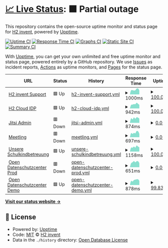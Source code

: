 # [📈 Live Status](https://h2-invent.github.io/status): <!--live status--> **🟧 Partial outage**

This repository contains the open-source uptime monitor and status page for [H2 invent](https://h2-invent.com), powered by [Upptime](https://github.com/upptime/upptime).

[![Uptime CI](https://github.com/h2-invent/status/workflows/Uptime%20CI/badge.svg)](https://github.com/h2-invent/status/actions?query=workflow%3A%22Uptime+CI%22)
[![Response Time CI](https://github.com/h2-invent/status/workflows/Response%20Time%20CI/badge.svg)](https://github.com/h2-invent/status/actions?query=workflow%3A%22Response+Time+CI%22)
[![Graphs CI](https://github.com/h2-invent/status/workflows/Graphs%20CI/badge.svg)](https://github.com/h2-invent/status/actions?query=workflow%3A%22Graphs+CI%22)
[![Static Site CI](https://github.com/h2-invent/status/workflows/Static%20Site%20CI/badge.svg)](https://github.com/h2-invent/status/actions?query=workflow%3A%22Static+Site+CI%22)
[![Summary CI](https://github.com/h2-invent/status/workflows/Summary%20CI/badge.svg)](https://github.com/h2-invent/status/actions?query=workflow%3A%22Summary+CI%22)

With [Upptime](https://upptime.js.org), you can get your own unlimited and free uptime monitor and status page, powered entirely by a GitHub repository. We use [Issues](https://github.com/h2-invent/status/issues) as incident reports, [Actions](https://github.com/h2-invent/status/actions) as uptime monitors, and [Pages](https://h2-invent.github.io/status) for the status page.

<!--start: status pages-->
<!-- This summary is generated by Upptime (https://github.com/upptime/upptime) -->
<!-- Do not edit this manually, your changes will be overwritten -->
<!-- prettier-ignore -->
| URL | Status | History | Response Time | Uptime |
| --- | ------ | ------- | ------------- | ------ |
| <img alt="" src="https://icons.duckduckgo.com/ip3/supportchat.h2-invent.com.ico" height="13"> [H2 invent Support](https://supportchat.h2-invent.com) | 🟩 Up | [h2-invent-support.yml](https://github.com/H2-invent/status/commits/HEAD/history/h2-invent-support.yml) | <details><summary><img alt="Response time graph" src="./graphs/h2-invent-support/response-time-week.png" height="20"> 1000ms</summary><br><a href="https://h2-invent.github.io/status/history/h2-invent-support"><img alt="Response time 971" src="https://img.shields.io/endpoint?url=https%3A%2F%2Fraw.githubusercontent.com%2FH2-invent%2Fstatus%2FHEAD%2Fapi%2Fh2-invent-support%2Fresponse-time.json"></a><br><a href="https://h2-invent.github.io/status/history/h2-invent-support"><img alt="24-hour response time 836" src="https://img.shields.io/endpoint?url=https%3A%2F%2Fraw.githubusercontent.com%2FH2-invent%2Fstatus%2FHEAD%2Fapi%2Fh2-invent-support%2Fresponse-time-day.json"></a><br><a href="https://h2-invent.github.io/status/history/h2-invent-support"><img alt="7-day response time 1000" src="https://img.shields.io/endpoint?url=https%3A%2F%2Fraw.githubusercontent.com%2FH2-invent%2Fstatus%2FHEAD%2Fapi%2Fh2-invent-support%2Fresponse-time-week.json"></a><br><a href="https://h2-invent.github.io/status/history/h2-invent-support"><img alt="30-day response time 935" src="https://img.shields.io/endpoint?url=https%3A%2F%2Fraw.githubusercontent.com%2FH2-invent%2Fstatus%2FHEAD%2Fapi%2Fh2-invent-support%2Fresponse-time-month.json"></a><br><a href="https://h2-invent.github.io/status/history/h2-invent-support"><img alt="1-year response time 998" src="https://img.shields.io/endpoint?url=https%3A%2F%2Fraw.githubusercontent.com%2FH2-invent%2Fstatus%2FHEAD%2Fapi%2Fh2-invent-support%2Fresponse-time-year.json"></a></details> | <details><summary><a href="https://h2-invent.github.io/status/history/h2-invent-support">100.00%</a></summary><a href="https://h2-invent.github.io/status/history/h2-invent-support"><img alt="All-time uptime 98.91%" src="https://img.shields.io/endpoint?url=https%3A%2F%2Fraw.githubusercontent.com%2FH2-invent%2Fstatus%2FHEAD%2Fapi%2Fh2-invent-support%2Fuptime.json"></a><br><a href="https://h2-invent.github.io/status/history/h2-invent-support"><img alt="24-hour uptime 100.00%" src="https://img.shields.io/endpoint?url=https%3A%2F%2Fraw.githubusercontent.com%2FH2-invent%2Fstatus%2FHEAD%2Fapi%2Fh2-invent-support%2Fuptime-day.json"></a><br><a href="https://h2-invent.github.io/status/history/h2-invent-support"><img alt="7-day uptime 100.00%" src="https://img.shields.io/endpoint?url=https%3A%2F%2Fraw.githubusercontent.com%2FH2-invent%2Fstatus%2FHEAD%2Fapi%2Fh2-invent-support%2Fuptime-week.json"></a><br><a href="https://h2-invent.github.io/status/history/h2-invent-support"><img alt="30-day uptime 99.48%" src="https://img.shields.io/endpoint?url=https%3A%2F%2Fraw.githubusercontent.com%2FH2-invent%2Fstatus%2FHEAD%2Fapi%2Fh2-invent-support%2Fuptime-month.json"></a><br><a href="https://h2-invent.github.io/status/history/h2-invent-support"><img alt="1-year uptime 97.62%" src="https://img.shields.io/endpoint?url=https%3A%2F%2Fraw.githubusercontent.com%2FH2-invent%2Fstatus%2FHEAD%2Fapi%2Fh2-invent-support%2Fuptime-year.json"></a></details>
| <img alt="" src="https://sso.h2-invent.com/resources/xtog3/login/h2_invent_4.0/img/favicon.ico" height="13"> [H2 Cloud IDP](https://sso.h2-invent.com/resources/xtog3/login/h2_invent_4.0/img/favicon.ico) | 🟩 Up | [h2-cloud-idp.yml](https://github.com/H2-invent/status/commits/HEAD/history/h2-cloud-idp.yml) | <details><summary><img alt="Response time graph" src="./graphs/h2-cloud-idp/response-time-week.png" height="20"> 942ms</summary><br><a href="https://h2-invent.github.io/status/history/h2-cloud-idp"><img alt="Response time 895" src="https://img.shields.io/endpoint?url=https%3A%2F%2Fraw.githubusercontent.com%2FH2-invent%2Fstatus%2FHEAD%2Fapi%2Fh2-cloud-idp%2Fresponse-time.json"></a><br><a href="https://h2-invent.github.io/status/history/h2-cloud-idp"><img alt="24-hour response time 791" src="https://img.shields.io/endpoint?url=https%3A%2F%2Fraw.githubusercontent.com%2FH2-invent%2Fstatus%2FHEAD%2Fapi%2Fh2-cloud-idp%2Fresponse-time-day.json"></a><br><a href="https://h2-invent.github.io/status/history/h2-cloud-idp"><img alt="7-day response time 942" src="https://img.shields.io/endpoint?url=https%3A%2F%2Fraw.githubusercontent.com%2FH2-invent%2Fstatus%2FHEAD%2Fapi%2Fh2-cloud-idp%2Fresponse-time-week.json"></a><br><a href="https://h2-invent.github.io/status/history/h2-cloud-idp"><img alt="30-day response time 908" src="https://img.shields.io/endpoint?url=https%3A%2F%2Fraw.githubusercontent.com%2FH2-invent%2Fstatus%2FHEAD%2Fapi%2Fh2-cloud-idp%2Fresponse-time-month.json"></a><br><a href="https://h2-invent.github.io/status/history/h2-cloud-idp"><img alt="1-year response time 922" src="https://img.shields.io/endpoint?url=https%3A%2F%2Fraw.githubusercontent.com%2FH2-invent%2Fstatus%2FHEAD%2Fapi%2Fh2-cloud-idp%2Fresponse-time-year.json"></a></details> | <details><summary><a href="https://h2-invent.github.io/status/history/h2-cloud-idp">100.00%</a></summary><a href="https://h2-invent.github.io/status/history/h2-cloud-idp"><img alt="All-time uptime 68.49%" src="https://img.shields.io/endpoint?url=https%3A%2F%2Fraw.githubusercontent.com%2FH2-invent%2Fstatus%2FHEAD%2Fapi%2Fh2-cloud-idp%2Fuptime.json"></a><br><a href="https://h2-invent.github.io/status/history/h2-cloud-idp"><img alt="24-hour uptime 100.00%" src="https://img.shields.io/endpoint?url=https%3A%2F%2Fraw.githubusercontent.com%2FH2-invent%2Fstatus%2FHEAD%2Fapi%2Fh2-cloud-idp%2Fuptime-day.json"></a><br><a href="https://h2-invent.github.io/status/history/h2-cloud-idp"><img alt="7-day uptime 100.00%" src="https://img.shields.io/endpoint?url=https%3A%2F%2Fraw.githubusercontent.com%2FH2-invent%2Fstatus%2FHEAD%2Fapi%2Fh2-cloud-idp%2Fuptime-week.json"></a><br><a href="https://h2-invent.github.io/status/history/h2-cloud-idp"><img alt="30-day uptime 99.62%" src="https://img.shields.io/endpoint?url=https%3A%2F%2Fraw.githubusercontent.com%2FH2-invent%2Fstatus%2FHEAD%2Fapi%2Fh2-cloud-idp%2Fuptime-month.json"></a><br><a href="https://h2-invent.github.io/status/history/h2-cloud-idp"><img alt="1-year uptime 99.94%" src="https://img.shields.io/endpoint?url=https%3A%2F%2Fraw.githubusercontent.com%2FH2-invent%2Fstatus%2FHEAD%2Fapi%2Fh2-cloud-idp%2Fuptime-year.json"></a></details>
| <img alt="" src="https://icons.duckduckgo.com/ip3/app.jitsi-admin.de.ico" height="13"> [Jitsi Admin](https://app.jitsi-admin.de/health/check) | 🟥 Down | [jitsi-admin.yml](https://github.com/H2-invent/status/commits/HEAD/history/jitsi-admin.yml) | <details><summary><img alt="Response time graph" src="./graphs/jitsi-admin/response-time-week.png" height="20"> 874ms</summary><br><a href="https://h2-invent.github.io/status/history/jitsi-admin"><img alt="Response time 1323" src="https://img.shields.io/endpoint?url=https%3A%2F%2Fraw.githubusercontent.com%2FH2-invent%2Fstatus%2FHEAD%2Fapi%2Fjitsi-admin%2Fresponse-time.json"></a><br><a href="https://h2-invent.github.io/status/history/jitsi-admin"><img alt="24-hour response time 806" src="https://img.shields.io/endpoint?url=https%3A%2F%2Fraw.githubusercontent.com%2FH2-invent%2Fstatus%2FHEAD%2Fapi%2Fjitsi-admin%2Fresponse-time-day.json"></a><br><a href="https://h2-invent.github.io/status/history/jitsi-admin"><img alt="7-day response time 874" src="https://img.shields.io/endpoint?url=https%3A%2F%2Fraw.githubusercontent.com%2FH2-invent%2Fstatus%2FHEAD%2Fapi%2Fjitsi-admin%2Fresponse-time-week.json"></a><br><a href="https://h2-invent.github.io/status/history/jitsi-admin"><img alt="30-day response time 862" src="https://img.shields.io/endpoint?url=https%3A%2F%2Fraw.githubusercontent.com%2FH2-invent%2Fstatus%2FHEAD%2Fapi%2Fjitsi-admin%2Fresponse-time-month.json"></a><br><a href="https://h2-invent.github.io/status/history/jitsi-admin"><img alt="1-year response time 1223" src="https://img.shields.io/endpoint?url=https%3A%2F%2Fraw.githubusercontent.com%2FH2-invent%2Fstatus%2FHEAD%2Fapi%2Fjitsi-admin%2Fresponse-time-year.json"></a></details> | <details><summary><a href="https://h2-invent.github.io/status/history/jitsi-admin">0.00%</a></summary><a href="https://h2-invent.github.io/status/history/jitsi-admin"><img alt="All-time uptime 68.69%" src="https://img.shields.io/endpoint?url=https%3A%2F%2Fraw.githubusercontent.com%2FH2-invent%2Fstatus%2FHEAD%2Fapi%2Fjitsi-admin%2Fuptime.json"></a><br><a href="https://h2-invent.github.io/status/history/jitsi-admin"><img alt="24-hour uptime 0.00%" src="https://img.shields.io/endpoint?url=https%3A%2F%2Fraw.githubusercontent.com%2FH2-invent%2Fstatus%2FHEAD%2Fapi%2Fjitsi-admin%2Fuptime-day.json"></a><br><a href="https://h2-invent.github.io/status/history/jitsi-admin"><img alt="7-day uptime 0.00%" src="https://img.shields.io/endpoint?url=https%3A%2F%2Fraw.githubusercontent.com%2FH2-invent%2Fstatus%2FHEAD%2Fapi%2Fjitsi-admin%2Fuptime-week.json"></a><br><a href="https://h2-invent.github.io/status/history/jitsi-admin"><img alt="30-day uptime 1.38%" src="https://img.shields.io/endpoint?url=https%3A%2F%2Fraw.githubusercontent.com%2FH2-invent%2Fstatus%2FHEAD%2Fapi%2Fjitsi-admin%2Fuptime-month.json"></a><br><a href="https://h2-invent.github.io/status/history/jitsi-admin"><img alt="1-year uptime 26.79%" src="https://img.shields.io/endpoint?url=https%3A%2F%2Fraw.githubusercontent.com%2FH2-invent%2Fstatus%2FHEAD%2Fapi%2Fjitsi-admin%2Fuptime-year.json"></a></details>
| <img alt="" src="https://meetling.de/media/meetling-favicon.ico" height="13"> [Meetling](https://app.meetling.de/health/check) | 🟥 Down | [meetling.yml](https://github.com/H2-invent/status/commits/HEAD/history/meetling.yml) | <details><summary><img alt="Response time graph" src="./graphs/meetling/response-time-week.png" height="20"> 697ms</summary><br><a href="https://h2-invent.github.io/status/history/meetling"><img alt="Response time 679" src="https://img.shields.io/endpoint?url=https%3A%2F%2Fraw.githubusercontent.com%2FH2-invent%2Fstatus%2FHEAD%2Fapi%2Fmeetling%2Fresponse-time.json"></a><br><a href="https://h2-invent.github.io/status/history/meetling"><img alt="24-hour response time 519" src="https://img.shields.io/endpoint?url=https%3A%2F%2Fraw.githubusercontent.com%2FH2-invent%2Fstatus%2FHEAD%2Fapi%2Fmeetling%2Fresponse-time-day.json"></a><br><a href="https://h2-invent.github.io/status/history/meetling"><img alt="7-day response time 697" src="https://img.shields.io/endpoint?url=https%3A%2F%2Fraw.githubusercontent.com%2FH2-invent%2Fstatus%2FHEAD%2Fapi%2Fmeetling%2Fresponse-time-week.json"></a><br><a href="https://h2-invent.github.io/status/history/meetling"><img alt="30-day response time 678" src="https://img.shields.io/endpoint?url=https%3A%2F%2Fraw.githubusercontent.com%2FH2-invent%2Fstatus%2FHEAD%2Fapi%2Fmeetling%2Fresponse-time-month.json"></a><br><a href="https://h2-invent.github.io/status/history/meetling"><img alt="1-year response time 668" src="https://img.shields.io/endpoint?url=https%3A%2F%2Fraw.githubusercontent.com%2FH2-invent%2Fstatus%2FHEAD%2Fapi%2Fmeetling%2Fresponse-time-year.json"></a></details> | <details><summary><a href="https://h2-invent.github.io/status/history/meetling">0.00%</a></summary><a href="https://h2-invent.github.io/status/history/meetling"><img alt="All-time uptime 68.76%" src="https://img.shields.io/endpoint?url=https%3A%2F%2Fraw.githubusercontent.com%2FH2-invent%2Fstatus%2FHEAD%2Fapi%2Fmeetling%2Fuptime.json"></a><br><a href="https://h2-invent.github.io/status/history/meetling"><img alt="24-hour uptime 0.00%" src="https://img.shields.io/endpoint?url=https%3A%2F%2Fraw.githubusercontent.com%2FH2-invent%2Fstatus%2FHEAD%2Fapi%2Fmeetling%2Fuptime-day.json"></a><br><a href="https://h2-invent.github.io/status/history/meetling"><img alt="7-day uptime 0.00%" src="https://img.shields.io/endpoint?url=https%3A%2F%2Fraw.githubusercontent.com%2FH2-invent%2Fstatus%2FHEAD%2Fapi%2Fmeetling%2Fuptime-week.json"></a><br><a href="https://h2-invent.github.io/status/history/meetling"><img alt="30-day uptime 1.38%" src="https://img.shields.io/endpoint?url=https%3A%2F%2Fraw.githubusercontent.com%2FH2-invent%2Fstatus%2FHEAD%2Fapi%2Fmeetling%2Fuptime-month.json"></a><br><a href="https://h2-invent.github.io/status/history/meetling"><img alt="1-year uptime 26.84%" src="https://img.shields.io/endpoint?url=https%3A%2F%2Fraw.githubusercontent.com%2FH2-invent%2Fstatus%2FHEAD%2Fapi%2Fmeetling%2Fuptime-year.json"></a></details>
| <img alt="" src="https://icons.duckduckgo.com/ip3/app.unsere-schulkindbetreuung.de.ico" height="13"> [Unsere Schulkindbetreuung](https://app.unsere-schulkindbetreuung.de) | 🟩 Up | [unsere-schulkindbetreuung.yml](https://github.com/H2-invent/status/commits/HEAD/history/unsere-schulkindbetreuung.yml) | <details><summary><img alt="Response time graph" src="./graphs/unsere-schulkindbetreuung/response-time-week.png" height="20"> 1158ms</summary><br><a href="https://h2-invent.github.io/status/history/unsere-schulkindbetreuung"><img alt="Response time 945" src="https://img.shields.io/endpoint?url=https%3A%2F%2Fraw.githubusercontent.com%2FH2-invent%2Fstatus%2FHEAD%2Fapi%2Funsere-schulkindbetreuung%2Fresponse-time.json"></a><br><a href="https://h2-invent.github.io/status/history/unsere-schulkindbetreuung"><img alt="24-hour response time 1079" src="https://img.shields.io/endpoint?url=https%3A%2F%2Fraw.githubusercontent.com%2FH2-invent%2Fstatus%2FHEAD%2Fapi%2Funsere-schulkindbetreuung%2Fresponse-time-day.json"></a><br><a href="https://h2-invent.github.io/status/history/unsere-schulkindbetreuung"><img alt="7-day response time 1158" src="https://img.shields.io/endpoint?url=https%3A%2F%2Fraw.githubusercontent.com%2FH2-invent%2Fstatus%2FHEAD%2Fapi%2Funsere-schulkindbetreuung%2Fresponse-time-week.json"></a><br><a href="https://h2-invent.github.io/status/history/unsere-schulkindbetreuung"><img alt="30-day response time 1053" src="https://img.shields.io/endpoint?url=https%3A%2F%2Fraw.githubusercontent.com%2FH2-invent%2Fstatus%2FHEAD%2Fapi%2Funsere-schulkindbetreuung%2Fresponse-time-month.json"></a><br><a href="https://h2-invent.github.io/status/history/unsere-schulkindbetreuung"><img alt="1-year response time 968" src="https://img.shields.io/endpoint?url=https%3A%2F%2Fraw.githubusercontent.com%2FH2-invent%2Fstatus%2FHEAD%2Fapi%2Funsere-schulkindbetreuung%2Fresponse-time-year.json"></a></details> | <details><summary><a href="https://h2-invent.github.io/status/history/unsere-schulkindbetreuung">100.00%</a></summary><a href="https://h2-invent.github.io/status/history/unsere-schulkindbetreuung"><img alt="All-time uptime 99.89%" src="https://img.shields.io/endpoint?url=https%3A%2F%2Fraw.githubusercontent.com%2FH2-invent%2Fstatus%2FHEAD%2Fapi%2Funsere-schulkindbetreuung%2Fuptime.json"></a><br><a href="https://h2-invent.github.io/status/history/unsere-schulkindbetreuung"><img alt="24-hour uptime 100.00%" src="https://img.shields.io/endpoint?url=https%3A%2F%2Fraw.githubusercontent.com%2FH2-invent%2Fstatus%2FHEAD%2Fapi%2Funsere-schulkindbetreuung%2Fuptime-day.json"></a><br><a href="https://h2-invent.github.io/status/history/unsere-schulkindbetreuung"><img alt="7-day uptime 100.00%" src="https://img.shields.io/endpoint?url=https%3A%2F%2Fraw.githubusercontent.com%2FH2-invent%2Fstatus%2FHEAD%2Fapi%2Funsere-schulkindbetreuung%2Fuptime-week.json"></a><br><a href="https://h2-invent.github.io/status/history/unsere-schulkindbetreuung"><img alt="30-day uptime 100.00%" src="https://img.shields.io/endpoint?url=https%3A%2F%2Fraw.githubusercontent.com%2FH2-invent%2Fstatus%2FHEAD%2Fapi%2Funsere-schulkindbetreuung%2Fuptime-month.json"></a><br><a href="https://h2-invent.github.io/status/history/unsere-schulkindbetreuung"><img alt="1-year uptime 99.86%" src="https://img.shields.io/endpoint?url=https%3A%2F%2Fraw.githubusercontent.com%2FH2-invent%2Fstatus%2FHEAD%2Fapi%2Funsere-schulkindbetreuung%2Fuptime-year.json"></a></details>
| <img alt="" src="https://icons.duckduckgo.com/ip3/app.open-datenschutzcenter.de.ico" height="13"> [Open Datenschutzcenter Prod](https://app.open-datenschutzcenter.de/health/check) | 🟥 Down | [open-datenschutzcenter-prod.yml](https://github.com/H2-invent/status/commits/HEAD/history/open-datenschutzcenter-prod.yml) | <details><summary><img alt="Response time graph" src="./graphs/open-datenschutzcenter-prod/response-time-week.png" height="20"> 651ms</summary><br><a href="https://h2-invent.github.io/status/history/open-datenschutzcenter-prod"><img alt="Response time 662" src="https://img.shields.io/endpoint?url=https%3A%2F%2Fraw.githubusercontent.com%2FH2-invent%2Fstatus%2FHEAD%2Fapi%2Fopen-datenschutzcenter-prod%2Fresponse-time.json"></a><br><a href="https://h2-invent.github.io/status/history/open-datenschutzcenter-prod"><img alt="24-hour response time 515" src="https://img.shields.io/endpoint?url=https%3A%2F%2Fraw.githubusercontent.com%2FH2-invent%2Fstatus%2FHEAD%2Fapi%2Fopen-datenschutzcenter-prod%2Fresponse-time-day.json"></a><br><a href="https://h2-invent.github.io/status/history/open-datenschutzcenter-prod"><img alt="7-day response time 651" src="https://img.shields.io/endpoint?url=https%3A%2F%2Fraw.githubusercontent.com%2FH2-invent%2Fstatus%2FHEAD%2Fapi%2Fopen-datenschutzcenter-prod%2Fresponse-time-week.json"></a><br><a href="https://h2-invent.github.io/status/history/open-datenschutzcenter-prod"><img alt="30-day response time 648" src="https://img.shields.io/endpoint?url=https%3A%2F%2Fraw.githubusercontent.com%2FH2-invent%2Fstatus%2FHEAD%2Fapi%2Fopen-datenschutzcenter-prod%2Fresponse-time-month.json"></a><br><a href="https://h2-invent.github.io/status/history/open-datenschutzcenter-prod"><img alt="1-year response time 670" src="https://img.shields.io/endpoint?url=https%3A%2F%2Fraw.githubusercontent.com%2FH2-invent%2Fstatus%2FHEAD%2Fapi%2Fopen-datenschutzcenter-prod%2Fresponse-time-year.json"></a></details> | <details><summary><a href="https://h2-invent.github.io/status/history/open-datenschutzcenter-prod">0.00%</a></summary><a href="https://h2-invent.github.io/status/history/open-datenschutzcenter-prod"><img alt="All-time uptime 68.71%" src="https://img.shields.io/endpoint?url=https%3A%2F%2Fraw.githubusercontent.com%2FH2-invent%2Fstatus%2FHEAD%2Fapi%2Fopen-datenschutzcenter-prod%2Fuptime.json"></a><br><a href="https://h2-invent.github.io/status/history/open-datenschutzcenter-prod"><img alt="24-hour uptime 0.00%" src="https://img.shields.io/endpoint?url=https%3A%2F%2Fraw.githubusercontent.com%2FH2-invent%2Fstatus%2FHEAD%2Fapi%2Fopen-datenschutzcenter-prod%2Fuptime-day.json"></a><br><a href="https://h2-invent.github.io/status/history/open-datenschutzcenter-prod"><img alt="7-day uptime 0.00%" src="https://img.shields.io/endpoint?url=https%3A%2F%2Fraw.githubusercontent.com%2FH2-invent%2Fstatus%2FHEAD%2Fapi%2Fopen-datenschutzcenter-prod%2Fuptime-week.json"></a><br><a href="https://h2-invent.github.io/status/history/open-datenschutzcenter-prod"><img alt="30-day uptime 1.38%" src="https://img.shields.io/endpoint?url=https%3A%2F%2Fraw.githubusercontent.com%2FH2-invent%2Fstatus%2FHEAD%2Fapi%2Fopen-datenschutzcenter-prod%2Fuptime-month.json"></a><br><a href="https://h2-invent.github.io/status/history/open-datenschutzcenter-prod"><img alt="1-year uptime 26.84%" src="https://img.shields.io/endpoint?url=https%3A%2F%2Fraw.githubusercontent.com%2FH2-invent%2Fstatus%2FHEAD%2Fapi%2Fopen-datenschutzcenter-prod%2Fuptime-year.json"></a></details>
| <img alt="" src="https://icons.duckduckgo.com/ip3/demo.open-datenschutzcenter.de.ico" height="13"> [Open Datenschutzcenter Demo](https://demo.open-datenschutzcenter.de/health/check) | 🟩 Up | [open-datenschutzcenter-demo.yml](https://github.com/H2-invent/status/commits/HEAD/history/open-datenschutzcenter-demo.yml) | <details><summary><img alt="Response time graph" src="./graphs/open-datenschutzcenter-demo/response-time-week.png" height="20"> 878ms</summary><br><a href="https://h2-invent.github.io/status/history/open-datenschutzcenter-demo"><img alt="Response time 897" src="https://img.shields.io/endpoint?url=https%3A%2F%2Fraw.githubusercontent.com%2FH2-invent%2Fstatus%2FHEAD%2Fapi%2Fopen-datenschutzcenter-demo%2Fresponse-time.json"></a><br><a href="https://h2-invent.github.io/status/history/open-datenschutzcenter-demo"><img alt="24-hour response time 733" src="https://img.shields.io/endpoint?url=https%3A%2F%2Fraw.githubusercontent.com%2FH2-invent%2Fstatus%2FHEAD%2Fapi%2Fopen-datenschutzcenter-demo%2Fresponse-time-day.json"></a><br><a href="https://h2-invent.github.io/status/history/open-datenschutzcenter-demo"><img alt="7-day response time 878" src="https://img.shields.io/endpoint?url=https%3A%2F%2Fraw.githubusercontent.com%2FH2-invent%2Fstatus%2FHEAD%2Fapi%2Fopen-datenschutzcenter-demo%2Fresponse-time-week.json"></a><br><a href="https://h2-invent.github.io/status/history/open-datenschutzcenter-demo"><img alt="30-day response time 849" src="https://img.shields.io/endpoint?url=https%3A%2F%2Fraw.githubusercontent.com%2FH2-invent%2Fstatus%2FHEAD%2Fapi%2Fopen-datenschutzcenter-demo%2Fresponse-time-month.json"></a><br><a href="https://h2-invent.github.io/status/history/open-datenschutzcenter-demo"><img alt="1-year response time 859" src="https://img.shields.io/endpoint?url=https%3A%2F%2Fraw.githubusercontent.com%2FH2-invent%2Fstatus%2FHEAD%2Fapi%2Fopen-datenschutzcenter-demo%2Fresponse-time-year.json"></a></details> | <details><summary><a href="https://h2-invent.github.io/status/history/open-datenschutzcenter-demo">99.83%</a></summary><a href="https://h2-invent.github.io/status/history/open-datenschutzcenter-demo"><img alt="All-time uptime 99.94%" src="https://img.shields.io/endpoint?url=https%3A%2F%2Fraw.githubusercontent.com%2FH2-invent%2Fstatus%2FHEAD%2Fapi%2Fopen-datenschutzcenter-demo%2Fuptime.json"></a><br><a href="https://h2-invent.github.io/status/history/open-datenschutzcenter-demo"><img alt="24-hour uptime 98.80%" src="https://img.shields.io/endpoint?url=https%3A%2F%2Fraw.githubusercontent.com%2FH2-invent%2Fstatus%2FHEAD%2Fapi%2Fopen-datenschutzcenter-demo%2Fuptime-day.json"></a><br><a href="https://h2-invent.github.io/status/history/open-datenschutzcenter-demo"><img alt="7-day uptime 99.83%" src="https://img.shields.io/endpoint?url=https%3A%2F%2Fraw.githubusercontent.com%2FH2-invent%2Fstatus%2FHEAD%2Fapi%2Fopen-datenschutzcenter-demo%2Fuptime-week.json"></a><br><a href="https://h2-invent.github.io/status/history/open-datenschutzcenter-demo"><img alt="30-day uptime 99.96%" src="https://img.shields.io/endpoint?url=https%3A%2F%2Fraw.githubusercontent.com%2FH2-invent%2Fstatus%2FHEAD%2Fapi%2Fopen-datenschutzcenter-demo%2Fuptime-month.json"></a><br><a href="https://h2-invent.github.io/status/history/open-datenschutzcenter-demo"><img alt="1-year uptime 99.92%" src="https://img.shields.io/endpoint?url=https%3A%2F%2Fraw.githubusercontent.com%2FH2-invent%2Fstatus%2FHEAD%2Fapi%2Fopen-datenschutzcenter-demo%2Fuptime-year.json"></a></details>

<!--end: status pages-->

[**Visit our status website →**](https://h2-invent.github.io/status)

## 📄 License

- Powered by: [Upptime](https://github.com/upptime/upptime)
- Code: [MIT](./LICENSE) © [H2 invent](https://h2-invent.com)
- Data in the `./history` directory: [Open Database License](https://opendatacommons.org/licenses/odbl/1-0/)
